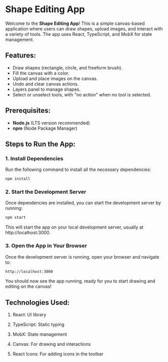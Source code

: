 # Shape Editing App

Welcome to the **Shape Editing App**! This is a simple canvas-based application where users can draw shapes, upload images, and interact with a variety of tools. The app uses React, TypeScript, and MobX for state management.

## Features:

- Draw shapes (rectangle, circle, and freeform brush).
- Fill the canvas with a color.
- Upload and place images on the canvas.
- Undo and clear canvas actions.
- Layers panel to manage shapes.
- Select or unselect tools, with "no action" when no tool is selected.

## Prerequisites:

- **Node.js** (LTS version recommended)
- **npm** (Node Package Manager)

## Steps to Run the App:

### 1. Install Dependencies

Run the following command to install all the necessary dependencies:

```bash
npm install
```

### 2. Start the Development Server

Once dependencies are installed, you can start the development server by running:

```bash
npm start
```

This will start the app on your local development server, usually at http://localhost:3000.

### 3. Open the App in Your Browser

Once the development server is running, open your browser and navigate to:

```bash
http://localhost:3000
```

You should now see the app running, ready for you to start drawing and editing on the canvas!

## Technologies Used:

1. React: UI library

2. TypeScript: Static typing

3. MobX: State management

4. Canvas: For drawing and interactions

5. React Icons: For adding icons in the toolbar
